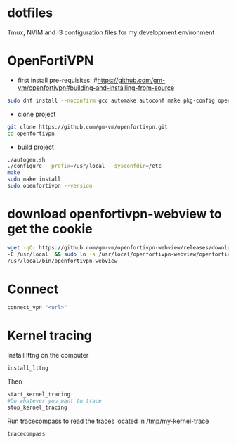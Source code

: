 # dotfiles
Tmux, NVIM and I3 configuration files for my development environment


# OpenFortiVPN

- first install pre-requisites: 
#https://github.com/gm-vm/openfortivpn#building-and-installing-from-source
```bash
sudo dnf install --noconfirm gcc automake autoconf make pkg-config openssl-devel
```

- clone project
```bash
git clone https://github.com/gm-vm/openfortivpn.git
cd openfortivpn
```

- build project
```bash
./autogen.sh
./configure --prefix=/usr/local --sysconfdir=/etc
make
sudo make install
sudo openfortivpn --version
```

# download openfortivpn-webview to get the cookie
```bash
wget -qO- https://github.com/gm-vm/openfortivpn-webview/releases/download/v1.1.0-electron/openfortivpn-webview-1.1.0.tar.xz | sudo tar -xvJ --transform='s/openfortivpn-webview-1.1.0/openfortivpn-webview/g' \
-C /usr/local  && sudo ln -s /usr/local/openfortivpn-webview/openfortivpn-webview \
/usr/local/bin/openfortivpn-webview 
```

# Connect 
```bash
connect_vpn "<url>"
```

# Kernel tracing

Install lttng on the computer

```bash
install_lttng
```

Then

```bash
start_kernel_tracing
#Do whatever you want to trace
stop_kernel_tracing
```

Run tracecompass to read the traces located in /tmp/my-kernel-trace

```bash
tracecompass
```

